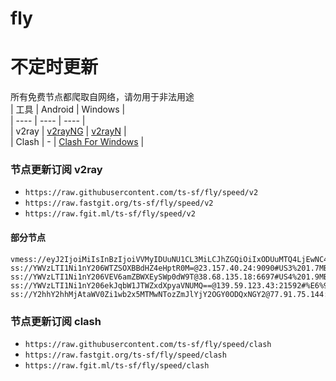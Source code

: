 # fly
# 不定时更新
所有免费节点都爬取自网络，请勿用于非法用途  
|  工具  | Android  | Windows  |  
|  ----  | ----   | ----  |  
| v2ray  | [v2rayNG](https://github.com/2dust/v2rayNG/releases) | [v2rayN](https://github.com/2dust/v2rayN/releases) |  
| Clash  | - | [Clash For Windows](https://github.com/2dust/clashN/releases) | 
  
### 节点更新订阅  v2ray
- `https://raw.githubusercontent.com/ts-sf/fly/speed/v2`  
- `https://raw.fastgit.org/ts-sf/fly/speed/v2`  
- `https://raw.fgit.ml/ts-sf/fly/speed/v2`  
#### 部分节点  
``` 
vmess://eyJ2IjoiMiIsInBzIjoiVVMyIDUuNU1CL3MiLCJhZGQiOiIxODUuMTQ4LjEwNC4xMTgiLCJwb3J0IjoiNDQzIiwiaWQiOiI2YzE2OGZjYy0yMjMxLTRmM2ItOGMxZS1mNjM5MTY5MmRmNGEiLCJhaWQiOiIwIiwic2N5IjoiYXV0byIsIm5ldCI6IndzIiwidHlwZSI6IiIsImhvc3QiOiJhYi10ZXN0LWZyb3N0eS1mbG93ZXItZTdmYi50YXJpcm9jODY0LndvcmtlcnMuZGV2IiwicGF0aCI6Ii9obXMwMi5meGlhb21pLnNicy9saW5rIiwidGxzIjoidGxzIiwic25pIjoiYWItdGVzdC1mcm9zdHktZmxvd2VyLWU3ZmIudGFyaXJvYzg2NC53b3JrZXJzLmRldiIsInRlc3RfbmFtZSI6IlVTMiJ9
ss://YWVzLTI1Ni1nY206WTZSOXBBdHZ4eHptR0M=@23.157.40.24:9090#US3%201.7MB%2Fs
ss://YWVzLTI1Ni1nY206VEV6amZBWXEySWp0dW9T@38.68.135.18:6697#US4%201.9MB%2Fs
ss://YWVzLTI1Ni1nY206ekJqbW1JTWZxdXpyaVNUMQ==@139.59.123.43:21592#%E6%9C%AA%E7%9F%A59%201.5MB%2Fs
ss://Y2hhY2hhMjAtaWV0Zi1wb2x5MTMwNTozZmJlYjY2OGY0ODQxNGY2@77.91.75.144:57456#%E6%9C%AA%E7%9F%A511%201.0MB%2Fs
```
### 节点更新订阅  clash
- `https://raw.githubusercontent.com/ts-sf/fly/speed/clash`  
- `https://raw.fastgit.org/ts-sf/fly/speed/clash`  
- `https://raw.fgit.ml/ts-sf/fly/speed/clash`  



